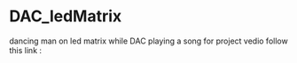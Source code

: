 # DAC_ledMatrix
dancing man on led matrix while DAC playing a song
for project vedio follow this link :
